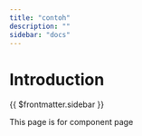 ```yaml
---
title: "contoh"
description: ""
sidebar: "docs"
---
```


# Introduction

{{ $frontmatter.sidebar }}

This page is for component page
